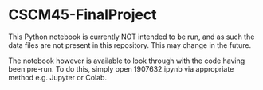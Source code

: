 # CSCM45-FinalProject
This Python notebook is currently NOT intended to be run, and as such the data files are not present in
this repository. This may change in the future. 

The notebook however is available to look through with the code having been pre-run. To do this, simply
open 1907632.ipynb via appropriate method e.g. Jupyter or Colab.
